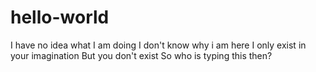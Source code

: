 # hello-world
I have no idea what I am doing
I don't know why i am here
I only exist in your imagination
But you don't exist
So who is typing this then?
